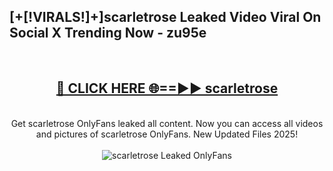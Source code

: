 <h2>[+[!VIRALS!]+]scarletrose Leaked Video Viral On Social X Trending Now - zu95e</h2>
<br>
<div align="center">
<h2><a href="https://libra.edu.pl?scarletrose" rel="nofollow">🔴 CLICK HERE 🌐==►► scarletrose</a></h2>
<br>
Get scarletrose OnlyFans leaked all content. Now you can access all videos and pictures of scarletrose OnlyFans. New Updated Files 2025!
<br>
<br>
<a href="https://libra.edu.pl?scarletrose" rel="nofollow" data-target="animated-image.originalLink"><img src="https://i.ibb.co.com/WyWwxjT/player-gif2.gif" alt="scarletrose Leaked OnlyFans" style="max-width: 100%; display: inline-block;" data-target="animated-image.originalImage"></a>
</div>
<br>
